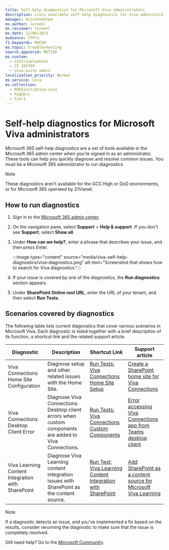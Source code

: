 ```yaml
---
title: Self-help diagnostics for Microsoft Viva administrators
description: Lists available self-help diagnostics for Viva administrators and describes how to run these diagnostics in the Microsoft 365 admin center.
manager: dcscontentpm
ms.author: loreenl
ms.reviewer: loreenl
ms.date: 11/06/2023
audience: ITPro
f1.keywords: NOCSH
ms.topic: troubleshooting
search.appverid: MET150
ms.custom: 
  - CSSTroubleshoot
  - CI 183789
  - viva-suite-admin
localization_priority: Normal
ms.service: viva
ms.collection:
  - M365initiative-viva
  - highpri
  - Tier1
---
```

# Self-help diagnostics for Microsoft Viva administrators

Microsoft 365 self-help diagnostics are a set of tools available in the Microsoft 365 admin center when you're signed in as an administrator. These tools can help you quickly diagnose and resolve common issues. You must be a Microsoft 365 administrator to run diagnostics.

> [!NOTE]
> These diagnostics aren't available for the GCC High or DoD environments, or for Microsoft 365 operated by 21Vianet.

## How to run diagnostics

1. Sign in to the [Microsoft 365 admin center](https://go.microsoft.com/fwlink/p/?linkid=2024339).
1. On the navigation pane, select **Support** > **Help & support**. If you don't see **Support**, select **Show all**.
1. Under **How can we help?**, enter a phrase that describes your issue, and then press Enter.

   :::image type="content" source="media/viva-self-help-diagnostics/viva-diagnostics.png" alt-text="Screenshot that shows how to search for Viva diagnostics.":::
1. If your issue is covered by one of the diagnostics, the **Run diagnostics** section appears.
1. Under **SharePoint Online root URL**, enter the URL of your tenant, and then select **Run Tests**.

## Scenarios covered by diagnostics

The following table lists current diagnostics that cover various scenarios in Microsoft Viva. Each diagnostic is listed together with a brief description of its function, a shortcut link and the related support article.

|Diagnostic|Description|Shortcut Link|Support article|
|----------|-----------|------------|------------|
|Viva Connections Home Site Configuration|Diagnose setup and other related issues with the Home Site. |[Run Tests: Viva Connections Home Site Setup](https://aka.ms/PillarVivaConnectionsHome)|[Create a SharePoint home site for Viva Connections](/viva/connections/create-sharepoint-home-site-for-viva-connections)|
|Viva Connections Desktop Client Error|Diagnose Viva Connections Desktop client errors when custom components are added to Viva Connections.|[Run Tests: Viva Connections Custom Components](https://aka.ms/PillarVivaConnectionsDesktop)|[Error accessing Viva Connections app from Teams desktop client](/viva/troubleshoot/connections/error-accessing-app-from-teams-desktop)|
|Viva Learning Content Integration with SharePoint|Diagnose Viva Learning content integration issues with SharePoint as the content source. |[Run Test: Viva Learning Content Integration with SharePoint](https://aka.ms/PillarVivaLearningSharePointConfig)|[Add SharePoint as a content source for Microsoft Viva Learning](/viva/learning/configure-sharepoint-content-source)|

> [!NOTE]
> If a diagnostic detects an issue, and you've implemented a fix based on the results, consider rerunning the diagnostic to make sure that the issue is completely resolved.  

Still need help? Go to the [Microsoft Community](https://answers.microsoft.com/).